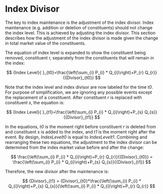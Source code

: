 # Index Divisor

The key to index maintenance is the adjustment of the index divisor. Index maintenance (e.g. addition or deletion of constituents) should not change the index level. This is achieved by adjusting the index divisor. This section describes how the adjustment of the index divisor is made given the change in total market value of the constituents.

The equation of index level is expanded to show the constituent being removed, constituent r, separately from the constituents that will remain in the index:

$$
{Index Level}{ }_{t0}=\frac{\left(\sum_{i} P_{i} * Q_{i}\right)+P_{r} Q_{r}}{{Divisor}_{t0}}
$$

Note that the index level and index divisor are now labeled for the time _t0_. For purpose of simplification, we are ignoring any possible events except the replacement of a constituent. After constituent _r_ is replaced with constituent _s_, the equation is:

$$
{Index Level}{ }_{t1}=\frac{\left(\sum_{i} P_{i} * Q_{i}\right)+P_{s} Q_{s}}{{Divisor}_{t1}}
$$

In the equations, _t0_ is the moment right before constituent _r_ is deleted from and constituent _s_ is added to the index, and _t1_ is the moment right after the event. By design, _IndexLevelt0_ is equal to _IndexLevelt1_. Combining and rearranging these two equations, the adjustment to the index divisor can be determined from the index market value before and after the change:

$$
\frac{\left(\sum_{i} P_{i} * Q_{i}\right)+P_{r} Q_{r}}{{Divisor}_{t0}} = \frac{\left(\sum_{i} P_{i} * Q_{i}\right)+P_{s} Q_{s}}{{Divisor}_{t1}}
$$

Therefore, the new divisor after the maintenance is:

$$
{Divisor}_{t1} = {Divisor}_{t0}*\frac{\left(\sum_{i} P_{i} * Q_{i}\right)+P_{s} Q_{s}}{\left(\sum_{i} P_{i} * Q_{i}\right)+P_{r} Q_{r}}
$$
